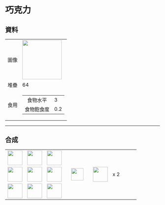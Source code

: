 # 巧克力

## 資料
<table>
    <tr><td align="end">圖像</td><td><img src="https://i.imgur.com/j8F7WrL.png" width="128"/></td></tr>
    <tr><td align="end">堆疊</td><td>64</td></tr>
    <tr>
        <td align="end">食用</td>
        <td>
            <table>
                <tr><td align="center">食物水平</td><td align="start">3</td></tr>
                <tr><td align="center">食物飽食度</td><td align="start">0.2</td></tr>
            </table>
        </td>
    </tr>
</table>

---

## 合成
<table>
    <tr><td><img src="https://i.imgur.com/tdDZdWW.png" width="48"/></td><td><img src="https://i.imgur.com/tdDZdWW.png" width="48"/></td><td><img src="https://i.imgur.com/tdDZdWW.png" width="48"/></td><td colspan="3"></td></tr>
    <tr><td><img src="https://i.imgur.com/tdDZdWW.png" width="48"/></td><td><img src="https://i.imgur.com/K971eZe.png" width="48"/></td><td><img src="https://i.imgur.com/tdDZdWW.png" width="48"/></td><td width="70" align="center"><img src="https://i.imgur.com/VE0KqIE.png" width="40"/></td><td><img src="https://i.imgur.com/j8F7WrL.png" width="48"/></td><td width="70">x 2</td></tr>
    <tr><td><img src="https://i.imgur.com/tdDZdWW.png" width="48"/></td><td><img src="https://i.imgur.com/tdDZdWW.png" width="48"/></td><td><img src="https://i.imgur.com/tdDZdWW.png" width="48"/></td><td colspan="3"></td></tr>
</table>